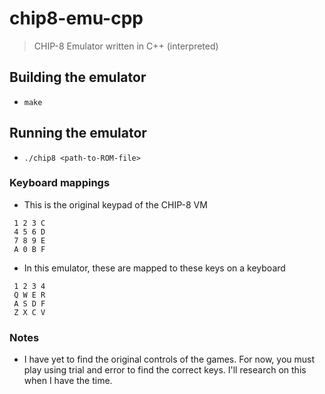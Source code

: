 # chip8-emu-cpp
> CHIP-8 Emulator written in C++ (interpreted)

## Building the emulator
* `make`

## Running the emulator
* `./chip8 <path-to-ROM-file>`

### Keyboard mappings
* This is the original keypad of the CHIP-8 VM

```
 1 2 3 C 
 4 5 6 D 
 7 8 9 E 
 A 0 B F 
```

* In this emulator, these are mapped to these keys on a keyboard

```
 1 2 3 4 
 Q W E R 
 A S D F 
 Z X C V 
```

### Notes
* I have yet to find the original controls of the games. For now, you must play using trial and error to find the correct keys. I'll research on this when I have the time.
